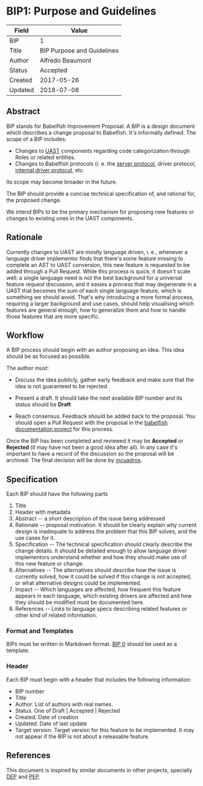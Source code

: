 # BIP1: Purpose and Guidelines

| Field | Value |
| --- | --- |
| BIP | 1 |
| Title | BIP Purpose and Guidelines |
| Author | Alfredo Beaumont |
| Status | Accepted |
| Created | 2017-05-26 |
| Updated | 2018-07-08 |

## Abstract

BIP stands for Babelfish Improvement Proposal. A BIP is a design document which describes a change proposal to Babelfish. It's informally defined. The scope of a BIP includes:

* Changes to [UAST](https://doc.bblf.sh/uast/uast-specification.html) components regarding code categorization through Roles or related entities.
* Changes to Babelfish protocols \(i. e. the [server protocol](https://doc.bblf.sh/using-babelfish/babelfish-protocol.html), driver protocol, [internal driver protocol](https://doc.bblf.sh/writing-a-driver/internal-protocol.html), etc.

Its scope may become broader in the future.

The BIP should provide a concise technical specification of, and rational for, the proposed change.

We intend BIPs to be the primary mechanism for proposing new features or changes to existing ones in the UAST components.

## Rationale

Currently changes to UAST are mostly language driven, i. e., whenever a language driver implementor finds that there's some feature missing to complete an AST to UAST conversion, this new feature is requested to be added through a Pull Request. While this process is quick, it doesn't scale well: a single language need is not the best background for a universal feature request discussion, and it easies a process that may degenerate in a UAST that becomes the sum of each single language feature, which is something we should avoid. That's why introducing a more formal process, requiring a larger background and use cases, should help visualising which features are general enough, how to generalize them and how to handle those features that are more specific.

## Workflow

A BIP process should begin with an author proposing an idea. This idea should be as focused as possible.

The author must:

* Discuss the idea publicly, gather early feedback and make sure that the idea is not guaranteed to be rejected.

* Present a draft. It should take the next available BIP number and its status should be **Draft**

* Reach consensus. Feedback should be added back to the proposal. You should open a Pull Request with the proposal in the [babelfish documentation project](https://github.com/bblfsh/documentation/) for this process.

Once the BIP has been completed and reviewed it may be **Accepted** or **Rejected** \(it may have not been a good idea after all\). In any case it's important to have a record of the discussion so the proposal will be archived. The final decision will be done by [mcuadros](https://github.com/mcuadros).

## Specification

Each BIP should have the following parts

1. Title
2. Header with metadata
3. Abstract -- a short description of the issue being addressed
4. Rationale -- proposal motivation. It should be clearly explain why current design is inadequate to address the problem that this BIP solves, and the use cases for it.
5. Specification -- The technical specification should clearly describe the change details. It should be detailed enough to allow language driver implementors understand whether and how they should make use of this new feature or change.
6. Alternatives -- The alternatives should describe how the issue is currently solved, how it could be solved if this change is not accepted, or what alternative designs could be implemented.
7. Impact -- Which languages are affected, how frequent this feature appears in each language, which existing drivers are affected and how they should be modified must be documented here.
8. References -- Links to language specs describing related features or other kind of related information.

### Format and Templates

BIPs must be written in Markdown format. [BIP 0](bip0-template.md) should be used as a template.

### Header

Each BIP must begin with a header that includes the following information:

* BIP number
* Title
* Author. List of authors with real names.
* Status. One of Draft \| Accepted \| Rejected
* Created. Date of creation
* Updated. Date of last update
* Target version. Target version for this feature to be implemented. It may not appear if the BIP is not about a releasable feature.

## References

This document is inspired by similar documents in other projects, specially [DEP](https://opendylan.org/proposals/) and [PEP](https://www.python.org/dev/peps/).

